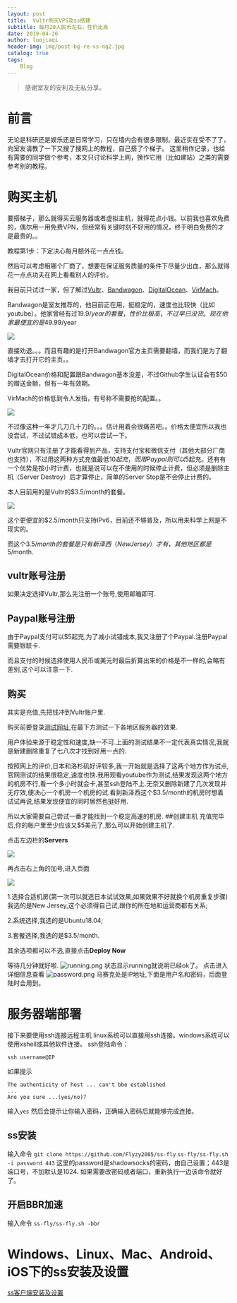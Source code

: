 ```yaml
---
layout: post
title:	Vultr购买VPS及ss搭建
subtitle: 每月20人民币左右，性价比高
date: 2019-04-26
author: luojiaqi
header-img: img/post-bg-re-vs-ng2.jpg
catalog: true
tags:
    Blog
---
```


>感谢室友的安利及无私分享。

# 前言
无论是科研还是娱乐还是日常学习，只在墙内会有很多限制。最近实在受不了了，向室友请教了一下又搜了搜网上的教程，自己搭了个梯子。
这里稍作记录，也给有需要的同学做个参考，本文只讨论科学上网，换作它用（比如建站）之类的需要参考别的教程。
# 购买主机
要搭梯子，那么就得买云服务器或者虚拟主机，就得花点小钱。以前我也喜欢免费的，偶尔用一用免费VPN，但经常有关键时刻不好用的情况，终于明白免费的才是最贵的。。


教程第1步：下定决心每月额外花一点点钱。


然后可以考虑租哪个厂商了，想要在保证服务质量的条件下尽量少出血，那么就得花一点点功夫在网上看看别人的评价。


我目前只试过一家，但了解过[Vultr](https://my.vultr.com/)、[Bandwagon](https://bandwagonhost.com/)、[DigitalOcean](https://www.digitalocean.com/)、[VirMach](https://virmach.com/)。

Bandwagon是室友推荐的，他目前正在用，挺稳定的，速度也比较快（比如youtube）。他家曾经有过$19.9/year的套餐，性价比极高，不过早已没货。现在他家最便宜的是$49.99/year

![](http://ww1.sinaimg.cn/large/609af245ly1g2pr6it5mtj20an0bz0tr.jpg)

直接劝退。。。而且有趣的是打开Bandwagon官方主页需要翻墙，而我们是为了翻墙才去打开它的主页。。

DigitalOcean价格和配置跟Bandwagon基本没差，不过Github学生认证会有$50的赠送金额，但有一年有效期。

VirMach的价格低到令人发指，有号称不需要抢的配置。。

![](http://ww1.sinaimg.cn/large/609af245gy1g2ps6tpsijj20re0sl42y.jpg)

不过像这种一年才几刀几十刀的。。。估计用着会很痛苦吧。。价格太便宜所以我也没尝试，不过试错成本低，也可以尝试一下。

Vultr官网只有注册了才能看得到产品，支持支付宝和微信支付（其他大部分厂商也支持），不过用这两种方式充值最低$10起充，而用Paypal则可以$5起充。还有有一个优势是按小时计费，也就是说可以在不使用的时候停止计费，但必须是删除主机（Server Destroy）后才算停止，简单的Server Stop是不会停止计费的。

本人目前用的是Vultr的$3.5/month的套餐。

![](http://ww1.sinaimg.cn/large/609af245gy1g2prrfse6hj20ua085q47.jpg)

这个更便宜的$2.5/month只支持IPv6，目前还不够普及，所以用来科学上网是不现实的。

而这个$3.5/month的套餐是只有新泽西（New Jersey）才有，其他地区都是$5/month.

## vultr账号注册
如果决定选择Vultr,那么先注册一个账号,使用邮箱即可.
## Paypal账号注册
由于Paypal支付可以$5起充,为了减小试错成本,我又注册了个Paypal.注册Paypal需要银联卡.

而且支付的时候选择使用人民币或美元时最后折算出来的价格是不一样的,会略有差别,这个可以注意一下.
## 购买
其实是充值,先把钱冲到Vultr账户里.

购买前要登录[测试网址](https://www.vultr.com/faq/),在最下方测试一下各地区服务器的效果.

用户体验来源于稳定性和速度,缺一不可.上面的测试结果不一定代表真实情况,我就是新建删除重复了七八次才找到好用一点的.

按照网上的评价,日本和洛杉矶好评较多,我一开始就是选择了这两个地方作为试点,官网测试的结果很稳定,速度也快.我用观看youtube作为测试,结果发现这两个地方的机房不行,看一个多小时就会卡,甚至ssh登陆不上.无奈又删除新建了几次发现并无疗效,便决心一个机房一个机房的试.看到新泽西这个$3.5/month的机房时想着试试再说,结果发现便宜的同时居然也挺好用.

所以大家需要自己尝试一番才能找到一个稳定高速的机房.
##创建主机
充值完毕后,你的帐户里至少应该又$5美元了,那么可以开始创建主机了.

点击左边栏的**Servers**

![](http://ww1.sinaimg.cn/large/609af245gy1g2ptytiujnj203c0iq3zz.jpg)

再点击右上角的加号,进入页面

![](http://ww1.sinaimg.cn/large/609af245gy1g2pu0t52fnj21701hm4bs.jpg)

1.选择合适机房(第一次可以就选日本试试效果,如果效果不好就换个机房重复步骤)
我选的是New Jersey,这个必须得自己试,跟你的所在地和运营商都有关系;

2.系统选择,我选的是Ubuntu18.04;

3.套餐选择,我选的是$3.5/month.

其余选项都可以不选,直接点击**Deploy Now**

等待几分钟就好啦.
![running.png](https://i.loli.net/2019/05/22/5ce505a9d891085998.png)
状态显示running就说明已经ok了。
点击进入详细信息查看
![password.png](https://i.loli.net/2019/05/22/5ce50aba6befe21730.png)
马赛克处是IP地址,下面是用户名和密码，后面登陆时会用到。
# 服务器端部署
接下来要使用ssh连接远程主机
linux系统可以直接用ssh连接。windows系统可以使用xshell或其他软件连接。
ssh登陆命令：

`ssh username@IP`

如果提示
```
The authenticity of host ... can't bbe established
...
Are you sure ...(yes/no)?
```
输入`yes`
然后会提示让你输入密码，正确输入密码后就能够完成连接。

## ss安装
输入命令
`git clone https://github.com/Flyzy2005/ss-fly`
`ss-fly/ss-fly.sh -i password 443`
这里的password是shadowsocks的密码，由自己设置；443是端口号，不加默认是1024.
如果需要改密码或者端口，重新执行一边该命令就好了。
## 开启BBR加速
输入命令
`ss-fly/ss-fly.sh -bbr`
# Windows、Linux、Mac、Android、iOS下的ss安装及设置
[ss客户端安装及设置](https://www.flyzy2005.com/fan-qiang/shadowsocks/ss-clients-download/)

